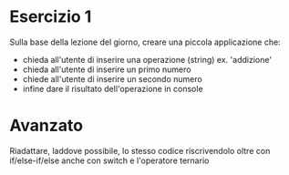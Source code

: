 # Esercizio 1
Sulla base della lezione del giorno, creare una piccola applicazione che:
- chieda all'utente di inserire una operazione (string) ex. 'addizione'
- chieda all'utente di inserire un primo numero
- chiede all'utente di inserire un secondo numero
- infine dare il risultato dell'operazione in console

# Avanzato
Riadattare, laddove possibile, lo stesso codice riscrivendolo oltre con if/else-if/else anche con switch e l'operatore ternario